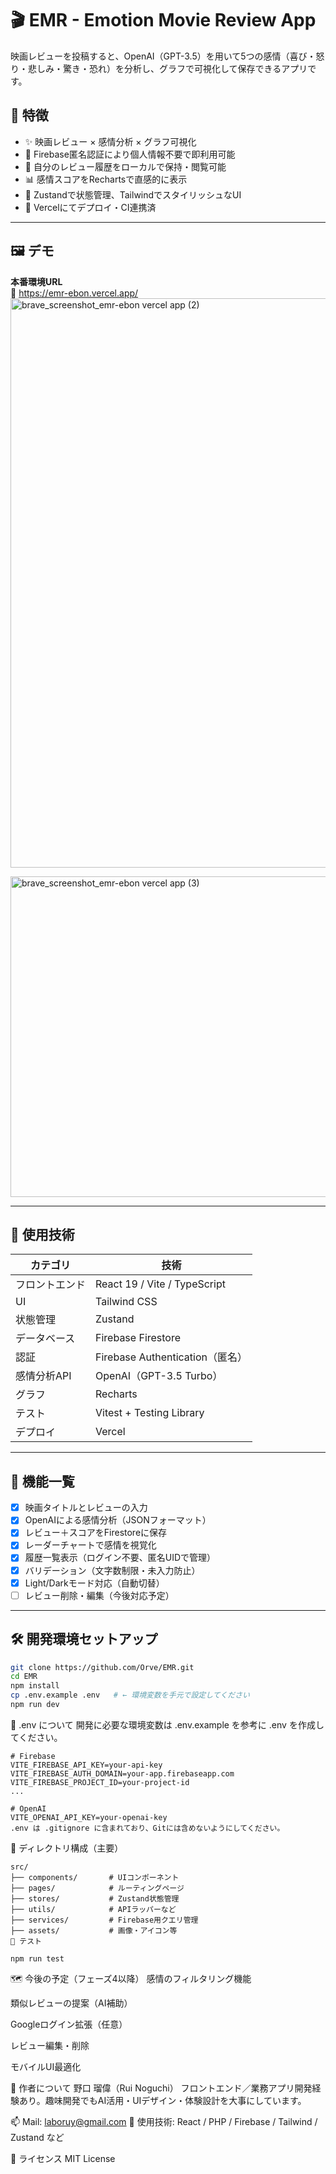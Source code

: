 # 🎬 EMR - Emotion Movie Review App

映画レビューを投稿すると、OpenAI（GPT-3.5）を用いて5つの感情（喜び・怒り・悲しみ・驚き・恐れ）を分析し、グラフで可視化して保存できるアプリです。

## 🌟 特徴

- ✨ 映画レビュー × 感情分析 × グラフ可視化
- 🔐 Firebase匿名認証により個人情報不要で即利用可能
- 💾 自分のレビュー履歴をローカルで保持・閲覧可能
- 📊 感情スコアをRechartsで直感的に表示
- 🧠 Zustandで状態管理、TailwindでスタイリッシュなUI
- 🚀 Vercelにてデプロイ・CI連携済

---

## 🖼 デモ

**本番環境URL**  
🔗 https://emr-ebon.vercel.app/
<img width="1269" height="911" alt="brave_screenshot_emr-ebon vercel app (2)" src="https://github.com/user-attachments/assets/923e287d-0110-4424-94b3-79a28116fdca" />

<img width="1253" height="513" alt="brave_screenshot_emr-ebon vercel app (3)" src="https://github.com/user-attachments/assets/3c1b8b3f-0b3b-4d27-adcd-d40c91618f1a" />


---

## 🔧 使用技術

| カテゴリ        | 技術                          |
|----------------|-------------------------------|
| フロントエンド  | React 19 / Vite / TypeScript |
| UI            | Tailwind CSS                 |
| 状態管理       | Zustand                      |
| データベース    | Firebase Firestore           |
| 認証           | Firebase Authentication（匿名） |
| 感情分析API    | OpenAI（GPT-3.5 Turbo）      |
| グラフ         | Recharts                     |
| テスト         | Vitest + Testing Library     |
| デプロイ       | Vercel                       |

---

## 📝 機能一覧

- [x] 映画タイトルとレビューの入力
- [x] OpenAIによる感情分析（JSONフォーマット）
- [x] レビュー＋スコアをFirestoreに保存
- [x] レーダーチャートで感情を視覚化
- [x] 履歴一覧表示（ログイン不要、匿名UIDで管理）
- [x] バリデーション（文字数制限・未入力防止）
- [x] Light/Darkモード対応（自動切替）
- [ ] レビュー削除・編集（今後対応予定）

---

## 🛠 開発環境セットアップ

```bash
git clone https://github.com/Orve/EMR.git
cd EMR
npm install
cp .env.example .env   # ← 環境変数を手元で設定してください
npm run dev
```

🔐 .env について
開発に必要な環境変数は .env.example を参考に .env を作成してください。
```
# Firebase
VITE_FIREBASE_API_KEY=your-api-key
VITE_FIREBASE_AUTH_DOMAIN=your-app.firebaseapp.com
VITE_FIREBASE_PROJECT_ID=your-project-id
...

# OpenAI
VITE_OPENAI_API_KEY=your-openai-key
.env は .gitignore に含まれており、Gitには含めないようにしてください。
```

📁 ディレクトリ構成（主要）
```
src/
├── components/       # UIコンポーネント
├── pages/            # ルーティングページ
├── stores/           # Zustand状態管理
├── utils/            # APIラッパーなど
├── services/         # Firebase用クエリ管理
├── assets/           # 画像・アイコン等
🧪 テスト

npm run test
```
🗺 今後の予定（フェーズ4以降）
 感情のフィルタリング機能

 類似レビューの提案（AI補助）

 Googleログイン拡張（任意）

 レビュー編集・削除

 モバイルUI最適化

🧠 作者について
野口 瑠偉（Rui Noguchi）
フロントエンド／業務アプリ開発経験あり。趣味開発でもAI活用・UIデザイン・体験設計を大事にしています。

📫 Mail: laboruy@gmail.com
🧠 使用技術: React / PHP / Firebase / Tailwind / Zustand など

📝 ライセンス
MIT License
